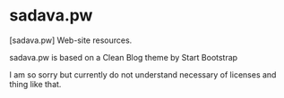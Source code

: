 # sadava.pw
[sadava.pw] Web-site resources.

sadava.pw is based on a Clean Blog theme by Start Bootstrap

I am so sorry but currently do not understand necessary of licenses and thing like that.

